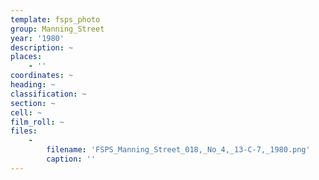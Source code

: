 ```yaml
---
template: fsps_photo
group: Manning_Street
year: '1980'
description: ~
places:
    - ''
coordinates: ~
heading: ~
classification: ~
section: ~
cell: ~
film_roll: ~
files:
    -
        filename: 'FSPS_Manning_Street_018,_No_4,_13-C-7,_1980.png'
        caption: ''
---
```

